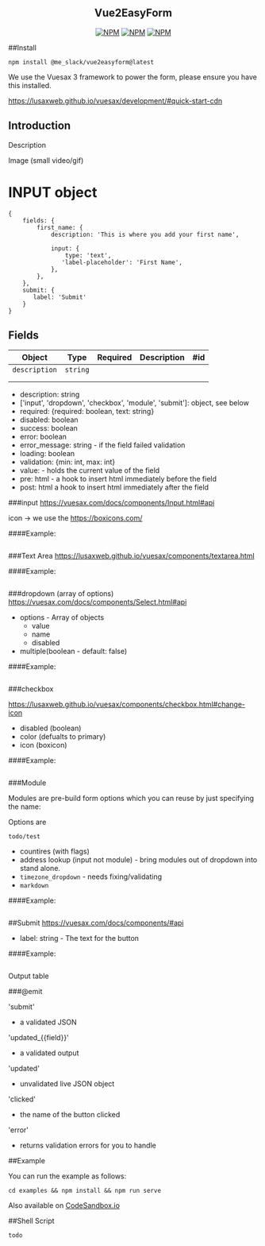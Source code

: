 <h2 align="center">Vue2EasyForm</h2>

<p align="center">
<a href="https://www.npmjs.com/package/@me_slack/vue2easyform"><img src="https://img.shields.io/npm/v/@me_slack/vue2easyform" alt="NPM"></a>
<a href="https://npmcharts.com/compare/@me_slack/vue2easyform?minimal=true"><img src="https://img.shields.io/npm/dt/@me_slack/vue2easyform" alt="NPM"></a>
<a href="https://www.npmjs.com/package/@me_slack/vue2easyform"><img src="https://img.shields.io/npm/l/@me_slack/vue2easyform" alt="NPM"></a>
</p>


##Install

```shell
npm install @me_slack/vue2easyform@latest
```
We use the Vuesax 3 framework to power the form, please ensure you have this installed.

https://lusaxweb.github.io/vuesax/development/#quick-start-cdn

## Introduction


Description

Image (small video/gif)


# INPUT object

```json5
{
    fields: {
        first_name: {
            description: 'This is where you add your first name',
            
            input: {
                type: 'text',
               'label-placeholder': 'First Name',
            },
        },
    },
    submit: {
       label: 'Submit'
    }
}
```
## Fields
| Object | Type  | Required  | Description | #id |
|---|---|---|---|---|
| `description`  | `string` |   |   |   |
|   |   |   |   |   |
|   |   |   |   |   |
- description: string
- ['input', 'dropdown', 'checkbox', 'module', 'submit']: object, see below
- required: {required: boolean, text: string}
- disabled: boolean
- success: boolean
- error: boolean
- error_message: string - if the field failed validation
- loading: boolean
- validation: {min: int, max: int}
- value: <mixed> - holds the current value of the field
- pre: html - a hook to insert html immediately before the field
- post: html a hook to insert html immediately after the field

###input
https://vuesax.com/docs/components/Input.html#api

icon -> we use the https://boxicons.com/

####Example:
```json5

```

###Text Area
https://lusaxweb.github.io/vuesax/components/textarea.html


####Example:
```json5

```

###dropdown (array of options)
https://vuesax.com/docs/components/Select.html#api
 - options - Array of objects
   - value 
   - name
   - disabled
 - multiple(boolean - default: false)

####Example:
```json5

```

###checkbox

https://lusaxweb.github.io/vuesax/components/checkbox.html#change-icon

- disabled (boolean)
- color (defualts to primary)
- icon (boxicon)

####Example:
```json5

```

###Module

Modules are pre-build form options which you can reuse by just specifying the name:

Options are 

```todo/test```
- countires (with flags)
- address lookup (input not module) - bring modules out of dropdown into stand alone.
- `timezone_dropdown` - needs fixing/validating
- `markdown`



####Example:
```json5

```


##Submit
https://vuesax.com/docs/components/#api
- label: string - The text for the button

####Example:
```json5

```

Output table

###@emit

'submit'
- a validated JSON

'updated_{{field}}'
- a validated output

'updated'
- unvalidated live JSON object

'clicked'
- the name of the button clicked

'error'
- returns validation errors for you to handle

##Example

You can run the example as follows:

```shell
cd examples && npm install && npm run serve
```

Also available on [CodeSandbox.io](https://codesandbox.io/s/dazzling-mountain-lhhwu)

##Shell Script

```todo```
